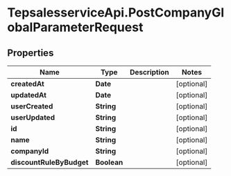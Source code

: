 # TepsalesserviceApi.PostCompanyGlobalParameterRequest

## Properties
Name | Type | Description | Notes
------------ | ------------- | ------------- | -------------
**createdAt** | **Date** |  | [optional] 
**updatedAt** | **Date** |  | [optional] 
**userCreated** | **String** |  | [optional] 
**userUpdated** | **String** |  | [optional] 
**id** | **String** |  | [optional] 
**name** | **String** |  | [optional] 
**companyId** | **String** |  | [optional] 
**discountRuleByBudget** | **Boolean** |  | [optional] 
